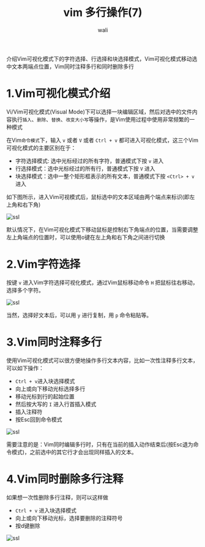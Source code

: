 ﻿---
layout: post
title: vim 多行操作(7)  #标题
tagline:  vim 可视化模式
author: wali    #作者
tag: vim     #标签
ghurl:        #github url
ghurl_zip:    #github zip下载
comments: true

post_nav: ["1.Vim可视化模式介绍","2.Vim字符选择","3.Vim同时注释多行","4.Vim同时删除多行注释"] 
group_tag: vim 技巧
---

介绍Vim可视化模式下的字符选择、行选择和块选择模式，Vim可视化模式移动选中文本两端点位置，Vim同时注释多行和同时删除多行

# 1.Vim可视化模式介绍

Vi/Vim可视化模式(Visual Mode)下可以选择一块编辑区域，然后对选中的文件内容执行`插入`、`删除`、`替换`、`改变大小写`等操作，是Vim使用过程中使用非常频繁的一种模式

在Vim`命令模式`下，输入 `v` 或者 `V` 或者 `Ctrl + v` 都可进入可视化模式，这三个Vim可视化模式的主要区别在于：
- 字符选择模式: 选中光标经过的所有字符，普通模式下按 `v` 进入
- 行选择模式：选中光标经过的所有行，普通模式下按 `V` 进入
- 块选择模式：选中一整个矩形框表示的所有文本，普通模式下按 `<Ctrl> + v` 进入

如下图所示，进入Vim可视模式后，鼠标选中的文本区域由两个端点来标识(即左上角和右下角)

![ssl](http://walidream.com:9999/blogImage/linux/linux_6.png)

默认情况下，在Vim可视化模式下移动鼠标是控制右下角端点的位置，当需要调整左上角端点的位置时，可以使用o键在左上角和右下角之间进行切换

# 2.Vim字符选择

按键 `v` 进入Vim字符选择可视化模式，通过Vim鼠标移动命令 `H` 把鼠标往右移动，选择多个字符。

![ssl](http://walidream.com:9999/blogImage/linux/linux_7.gif)

当然，选择好文本后，可以用 `y` 进行复制，用 `p` 命令粘贴等。

# 3.Vim同时注释多行

使用Vim可视化模式可以很方便地操作多行文本内容，比如一次性注释多行文本，可以如下操作：
- `Ctrl + v`进入块选择模式
- 向上或向下移动光标选择多行
- 移动光标到行的起始位置
- 然后按大写的 `I` 进入行首插入模式
- 插入注释符
- 按Esc回到命令模式

![ssl](http://walidream.com:9999/blogImage/linux/linux_8.gif)

需要注意的是：Vim同时编辑多行时，只有在当前的插入动作结束后(按Esc退为命令模式)，之前选中的其它行才会出现同样插入的文本。

# 4.Vim同时删除多行注释

如果想一次性删除多行注释，则可以这样做
- `Ctrl + v` 进入块选择模式
- 向上或向下移动光标，选择要删除的注释符号
- 按d键删除

![ssl](http://walidream.com:9999/blogImage/linux/linux_9.gif)



















































































































































































